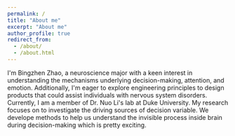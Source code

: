 ```yaml
---
permalink: /
title: "About me"
excerpt: "About me"
author_profile: true
redirect_from: 
  - /about/
  - /about.html
---
```



​I'm Bingzhen Zhao, a neuroscience major with a keen interest in understanding the mechanisms underlying decision-making, attention, and emotion. Additionally, I'm eager to explore engineering principles to design products that could assist individuals with nervous system disorders.​ Currently, I am a member of Dr. Nuo Li's lab at Duke University. My research focuses on to investigate the driving sources of decision variable. We develope methods to help us understand the invisible process inside brain during decision-making which is pretty exciting.



